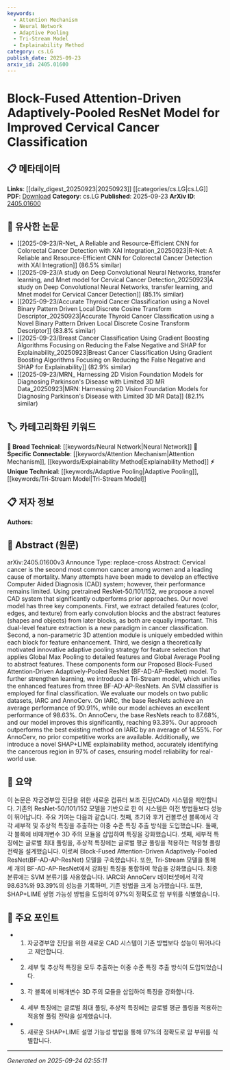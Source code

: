 ```yaml
---
keywords:
  - Attention Mechanism
  - Neural Network
  - Adaptive Pooling
  - Tri-Stream Model
  - Explainability Method
category: cs.LG
publish_date: 2025-09-23
arxiv_id: 2405.01600
---
```


<!-- KEYWORD_LINKING_METADATA:
{
  "processed_timestamp": "2025-09-24T02:55:11.033962",
  "vocabulary_version": "1.0",
  "selected_keywords": [
    "Attention Mechanism",
    "Neural Network",
    "Adaptive Pooling",
    "Tri-Stream Model",
    "Explainability Method"
  ],
  "rejected_keywords": [],
  "similarity_scores": {
    "Attention Mechanism": 0.82,
    "Neural Network": 0.79,
    "Adaptive Pooling": 0.78,
    "Tri-Stream Model": 0.77,
    "Explainability Method": 0.8
  },
  "extraction_method": "AI_prompt_based",
  "budget_applied": true,
  "candidates_json": {
    "candidates": [
      {
        "surface": "Attention-Driven",
        "canonical": "Attention Mechanism",
        "aliases": [
          "Attention-Driven Mechanism"
        ],
        "category": "specific_connectable",
        "rationale": "Attention mechanisms are crucial for enhancing feature extraction in neural networks, linking well with other attention-based models.",
        "novelty_score": 0.55,
        "connectivity_score": 0.88,
        "specificity_score": 0.78,
        "link_intent_score": 0.82
      },
      {
        "surface": "ResNet",
        "canonical": "Neural Network",
        "aliases": [
          "Residual Network"
        ],
        "category": "broad_technical",
        "rationale": "ResNet is a foundational neural network architecture, facilitating connections with other deep learning models.",
        "novelty_score": 0.45,
        "connectivity_score": 0.92,
        "specificity_score": 0.65,
        "link_intent_score": 0.79
      },
      {
        "surface": "Adaptive Pooling",
        "canonical": "Adaptive Pooling",
        "aliases": [
          "Adaptive Pooling Strategy"
        ],
        "category": "unique_technical",
        "rationale": "Adaptive pooling strategies are novel techniques for feature selection, enhancing model performance.",
        "novelty_score": 0.68,
        "connectivity_score": 0.75,
        "specificity_score": 0.82,
        "link_intent_score": 0.78
      },
      {
        "surface": "Tri-Stream model",
        "canonical": "Tri-Stream Model",
        "aliases": [
          "Tri-Stream Architecture"
        ],
        "category": "unique_technical",
        "rationale": "The Tri-Stream model represents a novel architecture for unifying enhanced features, offering unique insights into model design.",
        "novelty_score": 0.72,
        "connectivity_score": 0.68,
        "specificity_score": 0.85,
        "link_intent_score": 0.77
      },
      {
        "surface": "SHAP+LIME explainability",
        "canonical": "Explainability Method",
        "aliases": [
          "SHAP",
          "LIME"
        ],
        "category": "specific_connectable",
        "rationale": "Explainability methods like SHAP and LIME are critical for understanding model decisions, linking to other explainable AI research.",
        "novelty_score": 0.6,
        "connectivity_score": 0.84,
        "specificity_score": 0.8,
        "link_intent_score": 0.8
      }
    ],
    "ban_list_suggestions": [
      "Cervical Cancer",
      "Computer Aided Diagnosis",
      "Feature Extraction"
    ]
  },
  "decisions": [
    {
      "candidate_surface": "Attention-Driven",
      "resolved_canonical": "Attention Mechanism",
      "decision": "linked",
      "scores": {
        "novelty": 0.55,
        "connectivity": 0.88,
        "specificity": 0.78,
        "link_intent": 0.82
      }
    },
    {
      "candidate_surface": "ResNet",
      "resolved_canonical": "Neural Network",
      "decision": "linked",
      "scores": {
        "novelty": 0.45,
        "connectivity": 0.92,
        "specificity": 0.65,
        "link_intent": 0.79
      }
    },
    {
      "candidate_surface": "Adaptive Pooling",
      "resolved_canonical": "Adaptive Pooling",
      "decision": "linked",
      "scores": {
        "novelty": 0.68,
        "connectivity": 0.75,
        "specificity": 0.82,
        "link_intent": 0.78
      }
    },
    {
      "candidate_surface": "Tri-Stream model",
      "resolved_canonical": "Tri-Stream Model",
      "decision": "linked",
      "scores": {
        "novelty": 0.72,
        "connectivity": 0.68,
        "specificity": 0.85,
        "link_intent": 0.77
      }
    },
    {
      "candidate_surface": "SHAP+LIME explainability",
      "resolved_canonical": "Explainability Method",
      "decision": "linked",
      "scores": {
        "novelty": 0.6,
        "connectivity": 0.84,
        "specificity": 0.8,
        "link_intent": 0.8
      }
    }
  ]
}
-->

# Block-Fused Attention-Driven Adaptively-Pooled ResNet Model for Improved Cervical Cancer Classification

## 📋 메타데이터

**Links**: [[daily_digest_20250923|20250923]] [[categories/cs.LG|cs.LG]]
**PDF**: [Download](https://arxiv.org/pdf/2405.01600.pdf)
**Category**: cs.LG
**Published**: 2025-09-23
**ArXiv ID**: [2405.01600](https://arxiv.org/abs/2405.01600)

## 🔗 유사한 논문
- [[2025-09-23/R-Net_ A Reliable and Resource-Efficient CNN for Colorectal Cancer Detection with XAI Integration_20250923|R-Net: A Reliable and Resource-Efficient CNN for Colorectal Cancer Detection with XAI Integration]] (86.5% similar)
- [[2025-09-23/A study on Deep Convolutional Neural Networks, transfer learning, and Mnet model for Cervical Cancer Detection_20250923|A study on Deep Convolutional Neural Networks, transfer learning, and Mnet model for Cervical Cancer Detection]] (85.1% similar)
- [[2025-09-23/Accurate Thyroid Cancer Classification using a Novel Binary Pattern Driven Local Discrete Cosine Transform Descriptor_20250923|Accurate Thyroid Cancer Classification using a Novel Binary Pattern Driven Local Discrete Cosine Transform Descriptor]] (83.8% similar)
- [[2025-09-23/Breast Cancer Classification Using Gradient Boosting Algorithms Focusing on Reducing the False Negative and SHAP for Explainability_20250923|Breast Cancer Classification Using Gradient Boosting Algorithms Focusing on Reducing the False Negative and SHAP for Explainability]] (82.9% similar)
- [[2025-09-23/MRN_ Harnessing 2D Vision Foundation Models for Diagnosing Parkinson's Disease with Limited 3D MR Data_20250923|MRN: Harnessing 2D Vision Foundation Models for Diagnosing Parkinson's Disease with Limited 3D MR Data]] (82.1% similar)

## 🏷️ 카테고리화된 키워드
**🧠 Broad Technical**: [[keywords/Neural Network|Neural Network]]
**🔗 Specific Connectable**: [[keywords/Attention Mechanism|Attention Mechanism]], [[keywords/Explainability Method|Explainability Method]]
**⚡ Unique Technical**: [[keywords/Adaptive Pooling|Adaptive Pooling]], [[keywords/Tri-Stream Model|Tri-Stream Model]]

## 📋 저자 정보

**Authors:** 

## 📄 Abstract (원문)

arXiv:2405.01600v3 Announce Type: replace-cross 
Abstract: Cervical cancer is the second most common cancer among women and a leading cause of mortality. Many attempts have been made to develop an effective Computer Aided Diagnosis (CAD) system; however, their performance remains limited. Using pretrained ResNet-50/101/152, we propose a novel CAD system that significantly outperforms prior approaches.
  Our novel model has three key components. First, we extract detailed features (color, edges, and texture) from early convolution blocks and the abstract features (shapes and objects) from later blocks, as both are equally important. This dual-level feature extraction is a new paradigm in cancer classification. Second, a non-parametric 3D attention module is uniquely embedded within each block for feature enhancement. Third, we design a theoretically motivated innovative adaptive pooling strategy for feature selection that applies Global Max Pooling to detailed features and Global Average Pooling to abstract features. These components form our Proposed Block-Fused Attention-Driven Adaptively-Pooled ResNet (BF-AD-AP-ResNet) model. To further strengthen learning, we introduce a Tri-Stream model, which unifies the enhanced features from three BF-AD-AP-ResNets. An SVM classifier is employed for final classification.
  We evaluate our models on two public datasets, IARC and AnnoCerv. On IARC, the base ResNets achieve an average performance of 90.91%, while our model achieves an excellent performance of 98.63%. On AnnoCerv, the base ResNets reach to 87.68%, and our model improves this significantly, reaching 93.39%. Our approach outperforms the best existing method on IARC by an average of 14.55%. For AnnoCerv, no prior competitive works are available. Additionally, we introduce a novel SHAP+LIME explainability method, accurately identifying the cancerous region in 97% of cases, ensuring model reliability for real-world use.

## 📝 요약

이 논문은 자궁경부암 진단을 위한 새로운 컴퓨터 보조 진단(CAD) 시스템을 제안합니다. 기존의 ResNet-50/101/152 모델을 기반으로 한 이 시스템은 이전 방법들보다 성능이 뛰어납니다. 주요 기여는 다음과 같습니다. 첫째, 초기와 후기 컨볼루션 블록에서 각각 세부적 및 추상적 특징을 추출하는 이중 수준 특징 추출 방식을 도입했습니다. 둘째, 각 블록에 비매개변수 3D 주의 모듈을 삽입하여 특징을 강화했습니다. 셋째, 세부적 특징에는 글로벌 최대 풀링을, 추상적 특징에는 글로벌 평균 풀링을 적용하는 적응형 풀링 전략을 설계했습니다. 이로써 Block-Fused Attention-Driven Adaptively-Pooled ResNet(BF-AD-AP-ResNet) 모델을 구축했습니다. 또한, Tri-Stream 모델을 통해 세 개의 BF-AD-AP-ResNet에서 강화된 특징을 통합하여 학습을 강화했습니다. 최종 분류에는 SVM 분류기를 사용했습니다. IARC와 AnnoCerv 데이터셋에서 각각 98.63%와 93.39%의 성능을 기록하며, 기존 방법을 크게 능가했습니다. 또한, SHAP+LIME 설명 가능성 방법을 도입하여 97%의 정확도로 암 부위를 식별했습니다.

## 🎯 주요 포인트

- 1. 자궁경부암 진단을 위한 새로운 CAD 시스템이 기존 방법보다 성능이 뛰어나다고 제안합니다.
- 2. 세부 및 추상적 특징을 모두 추출하는 이중 수준 특징 추출 방식이 도입되었습니다.
- 3. 각 블록에 비매개변수 3D 주의 모듈을 삽입하여 특징을 강화합니다.
- 4. 세부 특징에는 글로벌 최대 풀링, 추상적 특징에는 글로벌 평균 풀링을 적용하는 적응형 풀링 전략을 설계했습니다.
- 5. 새로운 SHAP+LIME 설명 가능성 방법을 통해 97%의 정확도로 암 부위를 식별합니다.


---

*Generated on 2025-09-24 02:55:11*